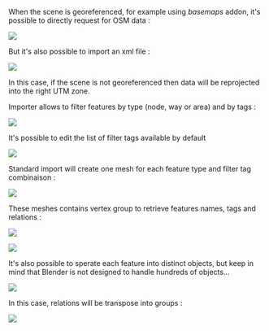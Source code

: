 
When the scene is georeferenced, for example using *basemaps* addon, it's possible to directly request for OSM data :

![](https://raw.githubusercontent.com/wiki/domlysz/blenderGIS/Blender27x/images/osm_demo.gif)


But it's also possible to import an xml file :

![](https://raw.githubusercontent.com/wiki/domlysz/blenderGIS/Blender27x/images/osm_import_file.jpg)


In this case, if the scene is not georeferenced then data will be reprojected into the right UTM zone.



Importer allows to filter features by type (node, way or area) and by tags :

![](https://raw.githubusercontent.com/wiki/domlysz/blenderGIS/Blender27x/images/osm_op_props.jpg)


It's possible to edit the list of filter tags available by default

![](https://raw.githubusercontent.com/wiki/domlysz/blenderGIS/Blender27x/images/osm_tags_prefs.jpg)



Standard import will create one mesh for each feature type and filter tag combinaison :

![](https://raw.githubusercontent.com/wiki/domlysz/blenderGIS/Blender27x/images/osm_outliner.jpg)


These meshes contains vertex group to retrieve features names, tags and relations :

![](https://raw.githubusercontent.com/wiki/domlysz/blenderGIS/Blender27x/images/osm_vertex_groups.jpg)

![](https://raw.githubusercontent.com/wiki/domlysz/blenderGIS/Blender27x/images/osm_vertex_group_select.jpg)


It's also possible to sperate each feature into distinct objects, but keep in mind that Blender is not designed to handle hundreds of objects...

![](https://raw.githubusercontent.com/wiki/domlysz/blenderGIS/Blender27x/images/osm_outliner_separate.jpg)


In this case, relations will be transpose into groups :

![](https://raw.githubusercontent.com/wiki/domlysz/blenderGIS/Blender27x/images/osm_relations_groups.jpg)
